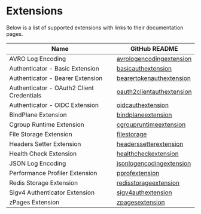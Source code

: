 # Extensions

Below is a list of supported extensions with links to their documentation pages.

| Name                                      | GitHub README                                                                                                                                                     |
| ----------------------------------------- | ----------------------------------------------------------------------------------------------------------------------------------------------------------------- |
| AVRO Log Encoding                         | [avrologencodingextension](https://github.com/open-telemetry/opentelemetry-collector-contrib/blob/v0.133.0/extension/encoding/avrologencodingextension/README.md) |
| Authenticator - Basic Extension           | [basicauthextension](https://github.com/open-telemetry/opentelemetry-collector-contrib/blob/v0.133.0/extension/basicauthextension/README.md)                      |
| Authenticator - Bearer Extension          | [bearertokenauthextension](https://github.com/open-telemetry/opentelemetry-collector-contrib/blob/v0.133.0/extension/bearertokenauthextension/README.md)          |
| Authenticator - OAuth2 Client Credentials | [oauth2clientauthextension](https://github.com/open-telemetry/opentelemetry-collector-contrib/blob/v0.133.0/extension/oauth2clientauthextension/README.md)        |
| Authenticator - OIDC Extension            | [oidcauthextension](https://github.com/open-telemetry/opentelemetry-collector-contrib/blob/v0.133.0/extension/oidcauthextension/README.md)                        |
| BindPlane Extension                       | [bindplaneextension](../extension/bindplaneextension/README.md)                                                                                                   |
| Cgroup Runtime Extension                  | [cgroupruntimeextension](https://github.com/open-telemetry/opentelemetry-collector-contrib/blob/v0.133.0/extension/cgroupruntimeextension)                        |
| File Storage Extension                    | [filestorage](https://github.com/open-telemetry/opentelemetry-collector-contrib/blob/v0.133.0/extension/storage/filestorage/README.md)                            |
| Headers Setter Extension                  | [headerssetterextension](https://github.com/open-telemetry/opentelemetry-collector-contrib/blob/v0.133.0/extension/headerssetterextension/README.md)              |
| Health Check Extension                    | [healthcheckextension](https://github.com/open-telemetry/opentelemetry-collector-contrib/blob/v0.133.0/extension/healthcheckextension/README.md)                  |
| JSON Log Encoding                         | [jsonlogencodingextension](https://github.com/open-telemetry/opentelemetry-collector-contrib/blob/v0.133.0/extension/encoding/jsonlogencodingextension/README.md) |
| Performance Profiler Extension            | [pprofextension](https://github.com/open-telemetry/opentelemetry-collector-contrib/blob/v0.133.0/extension/pprofextension/README.md)                              |
| Redis Storage Extension                   | [redisstorageextension](https://github.com/open-telemetry/opentelemetry-collector-contrib/blob/v0.133.0/extension/storage/redisstorageextension/README.md)        |
| Sigv4 Authenticator Extension             | [sigv4authextension](https://github.com/open-telemetry/opentelemetry-collector-contrib/blob/v0.133.0/extension/sigv4authextension/README.md)                      |
| zPages Extension                          | [zpagesextension](https://github.com/open-telemetry/opentelemetry-collector/blob/v0.133.0/extension/zpagesextension/README.md)                                    |

